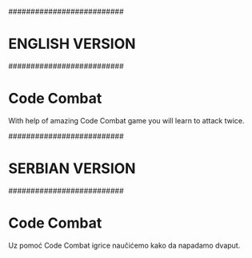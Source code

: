 ##########################
#     ENGLISH VERSION    #
##########################


# Code Combat

With help of amazing Code Combat game you will learn to attack twice.




##########################
#     SERBIAN VERSION    #
##########################

# Code Combat

Uz pomoć Code Combat igrice naučićemo kako da napadamo dvaput.
